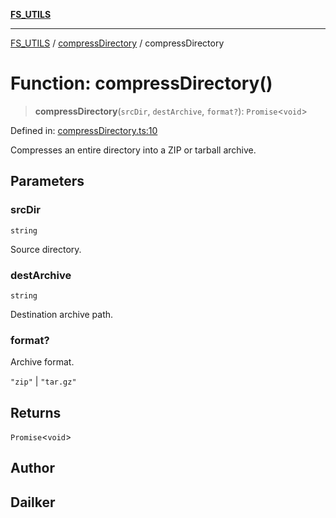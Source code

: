 [**FS_UTILS**](../../README.md)

***

[FS_UTILS](../../README.md) / [compressDirectory](../README.md) / compressDirectory

# Function: compressDirectory()

> **compressDirectory**(`srcDir`, `destArchive`, `format?`): `Promise`\<`void`\>

Defined in: [compressDirectory.ts:10](https://github.com/dailker/everyutil/blob/26e2bb73429918cf0d08899e9efd90b82a42c92e/src/fs/compressDirectory.ts#L10)

Compresses an entire directory into a ZIP or tarball archive.

## Parameters

### srcDir

`string`

Source directory.

### destArchive

`string`

Destination archive path.

### format?

Archive format.

`"zip"` | `"tar.gz"`

## Returns

`Promise`\<`void`\>

## Author

## Dailker
